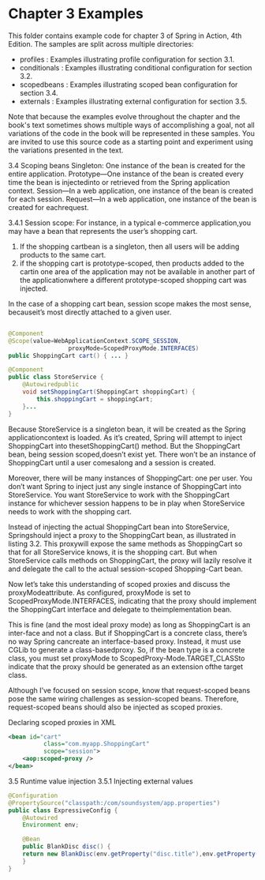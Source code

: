 Chapter 3 Examples
==================
This folder contains example code for chapter 3 of Spring in Action, 4th Edition.
The samples are split across multiple directories:

 * profiles     : Examples illustrating profile configuration for section 3.1.
 * conditionals : Examples illustrating conditional configuration for section 3.2.
 * scopedbeans  : Examples illustrating scoped bean configuration for section 3.4.
 * externals    : Examples illustrating external configuration for section 3.5.

Note that because the examples evolve throughout the chapter and the book's text sometimes
shows multiple ways of accomplishing a goal, not all variations of the code in the book will
be represented in these samples. You are invited to use this source code as a starting point
and experiment using the variations presented in the text.



3.4 Scoping beans
Singleton: One instance of the bean is created for the entire application. 
Prototype—One instance of the bean is created every time the bean is injectedinto or retrieved from the Spring application context. 
Session—In a web application, one instance of the bean is created for each session. 
Request—In a web application, one instance of the bean is created for eachrequest.

3.4.1 Session scope:
For instance, in a typical e-commerce application,you may have a bean that represents the user’s shopping cart. 
1) If the shopping cartbean is a singleton, then all users will be adding products to the same cart. 
2) if the shopping cart is prototype-scoped, then products added to the cartin one area of the application may not be available in another part of the applicationwhere a different prototype-scoped shopping cart was injected.

In the case of a shopping cart bean, session scope makes the most sense, becauseit’s most directly attached to a given user.

```java

@Component
@Scope(value=WebApplicationContext.SCOPE_SESSION,
                 proxyMode=ScopedProxyMode.INTERFACES)
public ShoppingCart cart() { ... }
```

```java
@Component
public class StoreService {
    @Autowiredpublic 
    void setShoppingCart(ShoppingCart shoppingCart) {
        this.shoppingCart = shoppingCart;
    }...
}
```
Because StoreService is a singleton bean, it will be created as the Spring applicationcontext is loaded. As it’s created, Spring will attempt to inject ShoppingCart into thesetShoppingCart() method. But the ShoppingCart bean, being session scoped,doesn’t exist yet. There won’t be an instance of ShoppingCart until a user comesalong and a session is created.

Moreover, there will be many instances of ShoppingCart: one per user. You don’t want Spring to inject just any single instance of ShoppingCart into StoreService. You want StoreService to work with the ShoppingCart instance for whichever session happens to be in play when StoreService needs to work with the shopping cart. 

Instead of injecting the actual ShoppingCart bean into StoreService, Springshould inject a proxy to the ShoppingCart bean, as illustrated in listing 3.2. This proxywill expose the same methods as ShoppingCart so that for all StoreService knows, it is the shopping cart. But when StoreService calls methods on ShoppingCart, the proxy will lazily resolve it and delegate the call to the actual session-scoped Shopping-Cart bean.

Now let’s take this understanding of scoped proxies and discuss the proxyModeattribute. As configured, proxyMode is set to ScopedProxyMode.INTERFACES, indicating that the proxy should implement the ShoppingCart interface and delegate to theimplementation bean.

This is fine (and the most ideal proxy mode) as long as ShoppingCart is an inter-face and not a class. But if ShoppingCart is a concrete class, there’s no way Spring cancreate an interface-based proxy. Instead, it must use CGLib to generate a class-basedproxy. So, if the bean type is a concrete class, you must set proxyMode to ScopedProxy-Mode.TARGET_CLASSto indicate that the proxy should be generated as an extension ofthe target class.

Although I’ve focused on session scope, know that request-scoped beans pose the same wiring challenges as session-scoped beans. Therefore, request-scoped beans should also be injected as scoped proxies.

Declaring scoped proxies in XML
```xml
<bean id="cart"
          class="com.myapp.ShoppingCart"
          scope="session">
    <aop:scoped-proxy />
</bean>
```

3.5 Runtime value injection
3.5.1 Injecting external values

```java
@Configuration
@PropertySource("classpath:/com/soundsystem/app.properties")
public class ExpressiveConfig {
    @Autowired
    Environment env;

    @Bean
    public BlankDisc disc() {
    return new BlankDisc(env.getProperty("disc.title"),env.getProperty("disc.artist"));
    }
}
```
